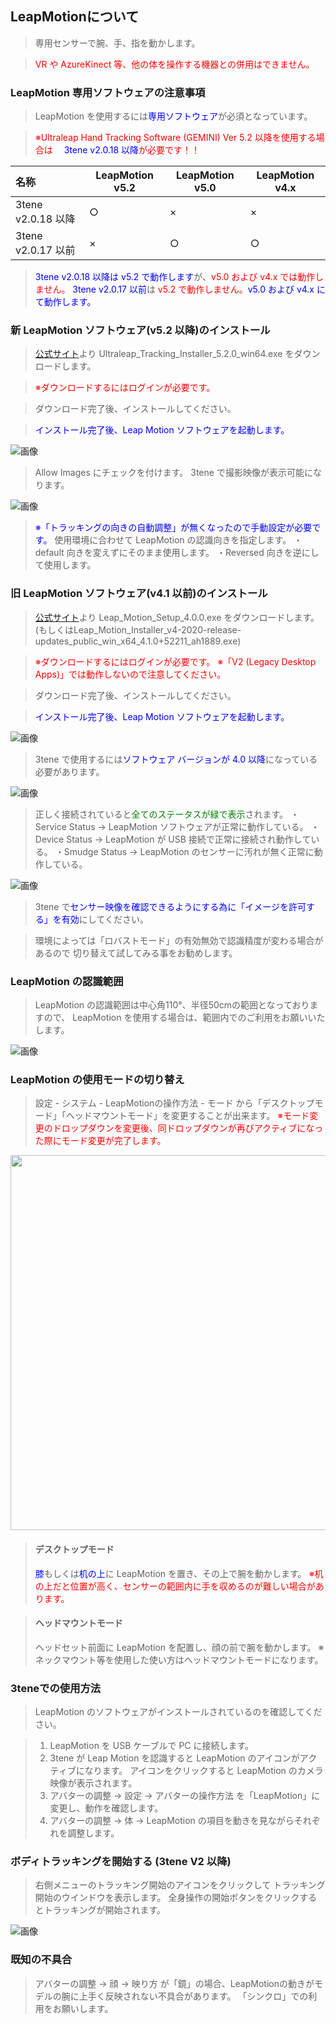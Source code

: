 ## LeapMotionについて

>専用センサーで腕、手、指を動かします。

><font color="Red">VR や AzureKinect 等、他の体を操作する機器との併用はできません。</font>

### LeapMotion 専用ソフトウェアの注意事項

>LeapMotion を使用するには<font color="Blue">専用ソフトウェア</font>が必須となっています。

><font color="Red">※Ultraleap Hand Tracking Software (GEMINI) Ver 5.2 以降を使用する場合は</font>
>　<font color="Blue">3tene v2.0.18 以降</font><font color="Red">が必要です！！</font>

|名称|LeapMotion v5.2|LeapMotion v5.0|LeapMotion v4.x|
|:---|---|---|---|
|3tene v2.0.18 以降|○|×|×|
|3tene v2.0.17 以前|×|○|○|

><font color="Blue">3tene v2.0.18 以降は v5.2 で動作します</font>が、<font color="Red">v5.0 および v4.x では動作しません。</font>
><font color="Blue">3tene v2.0.17 以前</font>は <font color="Red">v5.2 で動作しません。</font><font color="Blue">v5.0 および v4.x にて動作します。</font>


### 新 LeapMotion ソフトウェア(v5.2 以降)のインストール

><a href="https://developer.leapmotion.com/vr-setup" target="_blank">公式サイト</a>より Ultraleap_Tracking_Installer_5.2.0_win64.exe をダウンロードします。

><font color="Red">※ダウンロードするにはログインが必要です。</font>

>ダウンロード完了後、インストールしてください。

><font color="Blue">インストール完了後、Leap Motion ソフトウェアを起動します。</font>

 ![画像](image/leapmotion_v5_2_1.png)

>Allow Images にチェックを付けます。
>3tene で撮影映像が表示可能になります。

 ![画像](image/leapmotion_v5_2_2.png)

><font color="Blue">※「トラッキングの向きの自動調整」が無くなったので手動設定が必要です。</font>
>使用環境に合わせて LeapMotion の認識向きを指定します。
>・default 向きを変えずにそのまま使用します。
>・Reversed 向きを逆にして使用します。


### 旧 LeapMotion ソフトウェア(v4.1 以前)のインストール

><a href="https://developer.leapmotion.com/vr-setup" target="_blank">公式サイト</a>より Leap_Motion_Setup_4.0.0.exe をダウンロードします。
>(もしくはLeap_Motion_Installer_v4-2020-release-updates_public_win_x64_4.1.0+52211_ah1889.exe)

><font color="Red">※ダウンロードするにはログインが必要です。</font>
><font color="Red">※「V2 (Legacy Desktop Apps)」では動作しないので注意してください。</font>

>ダウンロード完了後、インストールしてください。

><font color="Blue">インストール完了後、Leap Motion ソフトウェアを起動します。</font>


 ![画像](image/leap_setup_1.png)
>3tene で使用するには<font color="Blue">ソフトウェア バージョンが 4.0 以降</font>になっている必要があります。

 ![画像](image/leap_setup_2.png)
>正しく接続されていると<font color="Green">全てのステータスが緑で表示</font>されます。
>・Service Status → LeapMotion ソフトウェアが正常に動作している。
>・Device Status → LeapMotion が USB 接続で正常に接続され動作している。
>・Smudge Status → LeapMotion のセンサーに汚れが無く正常に動作している。

 ![画像](image/leap_setup_3.png)
>3tene で<font color="Blue">センサー映像を確認できるようにする為に「イメージを許可する」を有効</font>にしてください。

>環境によっては「ロバストモード」の有効無効で認識精度が変わる場合があるので
>切り替えて試してみる事をお勧めします。


### LeapMotion の認識範囲

 >LeapMotion の認識範囲は中心角110°、半径50cmの範囲となっておりますので、
 >LeapMotion を使用する場合は、範囲内でのご利用をお願いいたします。

 ![画像](image/leapmotion1.png)

### LeapMotion の使用モードの切り替え

>設定 - システム - LeapMotionの操作方法 - モード から「デスクトップモード」「ヘッドマウントモード」を変更することが出来ます。
><font color="Red">※モード変更のドロップダウンを変更後、同ドロップダウンが再びアクティブになった際にモード変更が完了します。</font>

<img src="image/leapmotion2.jpg" width="600px">

>#### デスクトップモード
><font color="Blue">膝</font>もしくは<font color="Blue">机の上</font>に LeapMotion を置き、その上で腕を動かします。
><font color="Red">※机の上だと位置が高く、センサーの範囲内に手を収めるのが難しい場合があります。</font>

>#### ヘッドマウントモード
>ヘッドセット前面に LeapMotion を配置し、顔の前で腕を動かします。
>※ネックマウント等を使用した使い方はヘッドマウントモードになります。

### 3teneでの使用方法

> LeapMotion のソフトウェアがインストールされているのを確認してください。

> 1. LeapMotion を USB ケーブルで PC に接続します。
> 2. 3tene が Leap Motion を認識すると LeapMotion のアイコンがアクティブになります。
>    アイコンをクリックすると LeapMotion のカメラ映像が表示されます。
> 3. アバターの調整 → 設定 → アバターの操作方法 を「LeapMotion」に変更し、動作を確認します。
> 4. アバターの調整 → 体 → LeapMotion の項目を動きを見ながらそれぞれを調整します。


### ボディトラッキングを開始する (3tene V2 以降)

>右側メニューのトラッキング開始のアイコンをクリックして
>トラッキング開始のウインドウを表示します。
>全身操作の開始ボタンをクリックするとトラッキングが開始されます。


![画像](image/leapmotion3.png "")


### 既知の不具合

>アバターの調整 → 顔 → 映り方 が「鏡」の場合、LeapMotionの動きがモデルの腕に上手く反映されない不具合があります。
>「シンクロ」での利用をお願いします。
